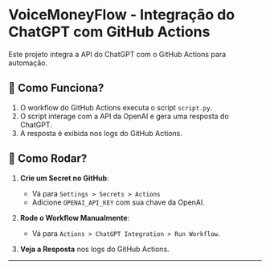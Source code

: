 # VoiceMoneyFlow - Integração do ChatGPT com GitHub Actions

Este projeto integra a API do ChatGPT com o GitHub Actions para automação.

## 📌 Como Funciona?
1. O workflow do GitHub Actions executa o script `script.py`.
2. O script interage com a API da OpenAI e gera uma resposta do ChatGPT.
3. A resposta é exibida nos logs do GitHub Actions.

## 🚀 Como Rodar?
1. **Crie um Secret no GitHub**:
   - Vá para `Settings > Secrets > Actions`
   - Adicione `OPENAI_API_KEY` com sua chave da OpenAI.

2. **Rode o Workflow Manualmente**:
   - Vá para `Actions > ChatGPT Integration > Run Workflow`.

3. **Veja a Resposta** nos logs do GitHub Actions.

---
